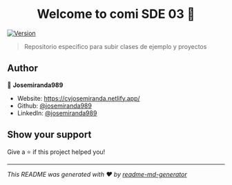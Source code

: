 <h1 align="center">Welcome to comi SDE 03 👋</h1>
<p>
  <a href="https://www.npmjs.com/package/comi SDE 03" target="_blank">
    <img alt="Version" src="https://img.shields.io/npm/v/comi SDE 03.svg">
  </a>
</p>

> Repositorio especifico para subir clases de ejemplo y proyectos

## Author

👤 **Josemiranda989**

* Website: https://cvjosemiranda.netlify.app/
* Github: [@josemiranda989](https://github.com/josemiranda989)
* LinkedIn: [@josemiranda989](https://linkedin.com/in/josemiranda989)

## Show your support

Give a ⭐️ if this project helped you!

***
_This README was generated with ❤️ by [readme-md-generator](https://github.com/kefranabg/readme-md-generator)_